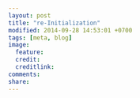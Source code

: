 ```yaml
---
layout: post
title: "re-Initialization"
modified: 2014-09-28 14:53:01 +0700
tags: [meta, blog]
image:
  feature: 
  credit: 
  creditlink: 
comments: 
share: 
---
```

